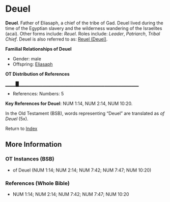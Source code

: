 # Deuel
**Deuel**. 
Father of Eliasaph, a chief of the tribe of Gad. Deuel lived during the time of the Egyptian slavery and the wilderness wandering of the Israelites (acai). 
Other forms include: 
*Reuel*. 
Roles include: 
_Leader_, _Patriarch_, _Tribal Chief_. 
Deuel is also referred to as: 
[Reuel (Deuel)](Reuel.md). 




**Familial Relationships of Deuel**


* Gender: male
* Offspring: [Eliasaph](Eliasaph.md)


**OT Distribution of References**

▁▁▁█▁▁▁▁▁▁▁▁▁▁▁▁▁▁▁▁▁▁▁▁▁▁▁▁▁▁▁▁▁▁▁▁▁▁▁
* References: Numbers: 5



**Key References for Deuel**: 
NUM 1:14, NUM 2:14, NUM 10:20. 


In the Old Testament (BSB), words representing “Deuel” are translated as 
*of Deuel* (5x). 




Return to [Index](00-Index.md)

## More Information

### OT Instances (BSB)

* of Deuel (NUM 1:14; NUM 2:14; NUM 7:42; NUM 7:47; NUM 10:20)



### References (Whole Bible)

* NUM 1:14; NUM 2:14; NUM 7:42; NUM 7:47; NUM 10:20



